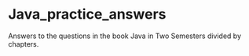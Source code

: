 # Java_practice_answers
Answers to the questions in the book Java in Two Semesters divided by chapters.
